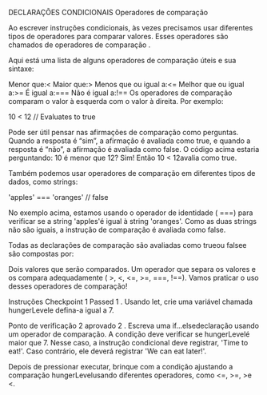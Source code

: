 DECLARAÇÕES CONDICIONAIS
Operadores de comparação

Ao escrever instruções condicionais, às vezes precisamos usar diferentes tipos de operadores para comparar valores. Esses operadores são chamados de operadores de comparação .

Aqui está uma lista de alguns operadores de comparação úteis e sua sintaxe:

Menor que:<
Maior que:>
Menos que ou igual a:<=
Melhor que ou igual a:>=
É igual a:===
Não é igual a:!==
Os operadores de comparação comparam o valor à esquerda com o valor à direita. Por exemplo:

10 < 12 // Evaluates to true

Pode ser útil pensar nas afirmações de comparação como perguntas. Quando a resposta é “sim”, a afirmação é avaliada como true, e quando a resposta é “não”, a afirmação é avaliada como false. O código acima estaria perguntando: 10 é menor que 12? Sim! Então 10 < 12avalia como true.

Também podemos usar operadores de comparação em diferentes tipos de dados, como strings:

'apples' === 'oranges' // false

No exemplo acima, estamos usando o operador de identidade ( ===) para verificar se a string 'apples'é igual à string 'oranges'. Como as duas strings não são iguais, a instrução de comparação é avaliada como false.

Todas as declarações de comparação são avaliadas como trueou falsee são compostas por:

Dois valores que serão comparados.
Um operador que separa os valores e os compara adequadamente ( >, <, <=, >=, ===, !==).
Vamos praticar o uso desses operadores de comparação!

Instruções
Checkpoint 1 Passed
1 .
Usando let, crie uma variável chamada hungerLevele defina-a igual a 7.

Ponto de verificação 2 aprovado
2 .
Escreva uma if...elsedeclaração usando um operador de comparação. A condição deve verificar se hungerLevelé maior que 7. Nesse caso, a instrução condicional deve registrar, 'Time to eat!'. Caso contrário, ele deverá registrar 'We can eat later!'.

Depois de pressionar executar, brinque com a condição ajustando a comparação hungerLevelusando diferentes operadores, como <=, >=, >e <.
